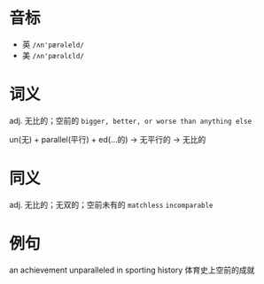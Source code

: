 # 音标

- 英 `/ʌn'pærəleld/`
- 美 `/ʌn'pærəlɛld/`

# 词义

adj. 无比的；空前的
`bigger, better, or worse than anything else`



un(无) + parallel(平行) + ed(…的) → 无平行的 → 无比的

# 同义

adj. 无比的；无双的；空前未有的
`matchless` `incomparable`

# 例句

an achievement unparalleled in sporting history
体育史上空前的成就



